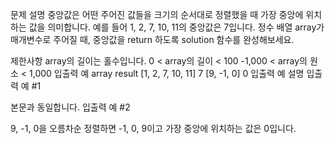 문제 설명
중앙값은 어떤 주어진 값들을 크기의 순서대로 정렬했을 때 가장 중앙에 위치하는 값을 의미합니다. 예를 들어 1, 2, 7, 10, 11의 중앙값은 7입니다. 정수 배열 array가 매개변수로 주어질 때, 중앙값을 return 하도록 solution 함수를 완성해보세요.

제한사항
array의 길이는 홀수입니다.
0 < array의 길이 < 100
-1,000 < array의 원소 < 1,000
입출력 예
array	result
[1, 2, 7, 10, 11]	7
[9, -1, 0]	0
입출력 예 설명
입출력 예 #1

본문과 동일합니다.
입출력 예 #2

9, -1, 0을 오름차순 정렬하면 -1, 0, 9이고 가장 중앙에 위치하는 값은 0입니다.